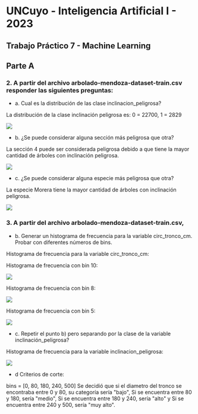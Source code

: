 # UNCuyo - Inteligencia Artificial I - 2023
## Trabajo Práctico 7 - Machine Learning

## Parte A

### 2. A partir del archivo arbolado-mendoza-dataset-train.csv responder las siguientes preguntas:

- a. Cual es la distribución de las clase inclinacion_peligrosa?

La distribución de la clase inclinación peligrosa es: 0 = 22700, 1 = 2829

![]("img/distribucion_inclinacion_peligrosa.jpeg")

- b. ¿Se puede considerar alguna sección más peligrosa que otra?

La sección 4 puede ser considerada peligrosa debido a que tiene la mayor cantidad de árboles con inclinación peligrosa.

![]("img/distribucion_ip_secciones.jpeg")

- c. ¿Se puede considerar alguna especie más peligrosa que otra?

La especie Morera tiene la mayor cantidad de árboles con inclinación peligrosa.

![]("img/distribucion_ip_especies.jpeg")

### 3. A partir del archivo arbolado-mendoza-dataset-train.csv,

- b. Generar un histograma de frecuencia para la variable circ_tronco_cm. Probar con diferentes números de bins.

Histograma de frecuencia para la variable circ_tronco_cm:

Histograma de frecuencia con bin 10:

![]("img/histograma_bin10.jpeg")

Histograma de frecuencia con bin 8:

![]("img/histograma_bin8.jpeg")

Histograma de frecuencia con bin 5:

![]("img/histograma_bin5.jpeg")

- c. Repetir el punto b) pero separando por la clase de la variable inclinación_peligrosa?

Histograma de frecuencia para la variable inclinacion_peligrosa:

![]("img/histograma_incl_pel_bin3.jpeg")

- d Criterios de corte:

bins = [0, 80, 180, 240, 500]
Se decidió que si el diametro del tronco se encontraba entre 0 y 80, su categoría sería "bajo",
Si se encuentra entre 80 y 180, sería "medio",
Si se encuentra entre 180 y 240, sería "alto" y
Si se encuentra entre 240 y 500, sería "muy alto".
